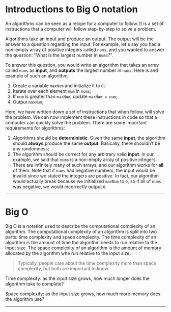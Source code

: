 # Introductions to Big O notation

An algorithms can be seen as a recipe for a computer to follow.
It is a set of instructions that a computer will follow step-by-step
to solve a problem.

Algorithms take an input and produce an output. The output
will be the answer to a question regarding the input.
For example, let's say you had  a non-empty array of positive integers called `nums`,
and you wanted to answer the question: "What is the largest number in `nums`?".

To answer this question, you would write an algorithm that takes an array called `nums`
as **input**, and **outputs** the largest number in `nums`. Here is and example of such 
an algorithm:

1. Create a variable `maxNum` and initialize it to `0`;
2. Iterate over each element `num` in `nums`;
3. If `num` is greater than `maxNum`, update `maxNum = num`;
4. Output `maxNum`;

Here, we have written down a set of instructions that when follow, will solve the problem.
We can now implement these instructions in code so that a computer can quickly solve the problem.
There are some important requirements for algorithms:

1. Algorithms should be **deterministic**. Given the same **input**, 
the algorithm should **always** produce the same **output**. Basically, there shouldn't be any randomness;
2. The algorithm should be correct for any arbitrary valid **input**.
In our example, we said that `nums` is a non-empty array of positive integers.
There are infinitely many of such arrays, and our algorithm works for **all** of them.
Note that if `nums` had negative numbers, the input would be invalid since we stated the integers are positive.
In fact, our algorithm would actually break because we initialized `maxNum` to `0`, so if all of `nums` was negative,
we would incorrectly output `0`.

<hr>

# Big O

Big O is a notation used to describe the computational complexity of an algorithm.
The computational complexity of an algorithm is split into two parts: time complexity and space complexity.
The time complexity of an algorithm is the amount of time the algorithm needs to run relative to the input size.
The space complexity of an algorithm is the amount of memory allocated by the algorithm whe run relative 
to the input size.

> Typically, people care about the time complexity more than
> space complexity, but both are important to know.

Time complexity: as the input size grows, how much longer does the algorithm take to complete?

Space complexity: as the input size grows, how much more memory does the algorithm use?

<hr>